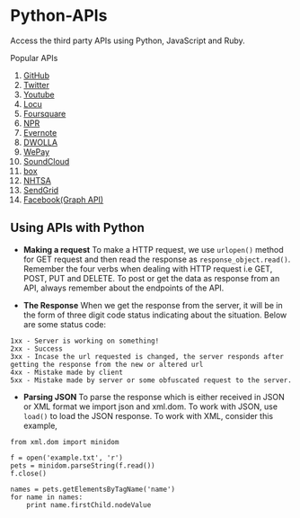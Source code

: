 # Python-APIs

Access the third party APIs using Python, JavaScript and Ruby.

Popular APIs

1. [GitHub](https://developer.github.com/)
2. [Twitter](https://dev.twitter.com/)
3. [Youtube](https://www.youtube.com/yt/dev/)
4. [Locu](https://dev.locu.com/)
5. [Foursquare](https://developer.foursquare.com/)
6. [NPR](www.npr.org/api/index)
7. [Evernote](https://dev.evernote.com/)
8. [DWOLLA](https://developers.dwolla.com/)
9. [WePay](https://www.wepay.com/developer)
10. [SoundCloud](https://developers.soundcloud.com/docs/api/guide)
11. [box](https://developer.box.com/)
12. [NHTSA](www.nhtsa.gov/webapi/Default.aspx?Recalls/API/83)
13. [SendGrid](https://sendgrid.com/docs/API_Reference/Web_API/)
14. [Facebook(Graph API)](https://developers.facebook.com/)

## Using APIs with Python

- **Making a request**
To make a HTTP request, we use ```urlopen()``` method for GET request and then read the response as ```response_object.read()```. Remember the four verbs when dealing with HTTP request i.e GET, POST, PUT and DELETE.
To post or get the data as response from an API, always remember about the endpoints of the API.

- **The Response**
When we get the response from the server, it will be in the form of three digit code status indicating about the situation.
Below are some status code:

``` 
1xx - Server is working on something!
2xx - Success
3xx - Incase the url requested is changed, the server responds after getting the response from the new or altered url
4xx - Mistake made by client
5xx - Mistake made by server or some obfuscated request to the server.
```

- **Parsing JSON**
To parse the response which is either received in JSON or XML format we import json and xml.dom. To work with JSON,
use ```load()``` to load the JSON response. To work with XML, consider this example,

```
from xml.dom import minidom

f = open('example.txt', 'r')
pets = minidom.parseString(f.read())
f.close()

names = pets.getElementsByTagName('name')
for name in names:
	print name.firstChild.nodeValue
```


